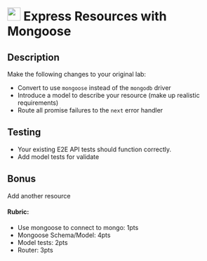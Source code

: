 <img src="https://cloud.githubusercontent.com/assets/478864/22186847/68223ce6-e0b1-11e6-8a62-0e3edc96725e.png" width=30> Express Resources with Mongoose
===

## Description

Make the following changes to your original lab:

* Convert to use `mongoose` instead of the `mongodb` driver
* Introduce a model to describe your resource (make up realistic requirements)
* Route all promise failures to the `next` error handler

## Testing

* Your existing E2E API tests should function correctly.
* Add model tests for validate

## Bonus

Add another resource

#### Rubric:

* Use mongoose to connect to mongo: 1pts
* Mongoose Schema/Model: 4pts
* Model tests: 2pts
* Router: 3pts
